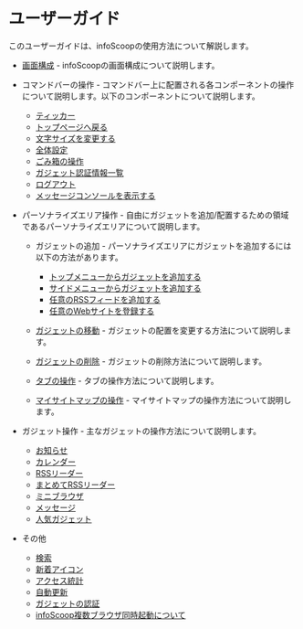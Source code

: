 # ユーザーガイド

このユーザーガイドは、infoScoopの使用方法について解説します。

* [画面構成][Screen Layout] - infoScoopの画面構成について説明します。

* コマンドバーの操作 - コマンドバー上に配置される各コンポーネントの操作について説明します。以下のコンポーネントについて説明します。

  * [ティッカー][Ticker(Electrical Bulletin Board) Operations]
  * [トップページへ戻る][Going Back to Top Page]
  * [文字サイズを変更する][Changing the Character Size]
  * [全体設定][Global Settings]
  * [ごみ箱の操作][Trash Bin Operations]
  * [ガジェット認証情報一覧][List of Gadget Authentication Information]
  * [ログアウト][Logout]
  * [メッセージコンソールを表示する][Displaying the Message Console]

* パーソナライズエリア操作 - 自由にガジェットを追加/配置するための領域であるパーソナライズエリアについて説明します。

  * ガジェットの追加 - パーソナライズエリアにガジェットを追加するには以下の方法があります。
    * [トップメニューからガジェットを追加する][Adding a Gadget from the Menu]
    * [サイドメニューからガジェットを追加する][Adding a Gadget from the Site Map]
    * [任意のRSSフィードを追加する][Adding an Optional RSS Content]
    * [任意のWebサイトを登録する][Registering an Optional Web Site]

  * [ガジェットの移動][Moving a Gadget of the Personalized area] - ガジェットの配置を変更する方法について説明します。
  * [ガジェットの削除][Deleting a Gadget from the Personalized area] - ガジェットの削除方法について説明します。
  * [タブの操作][Operations of a Tab] - タブの操作方法について説明します。
  * [マイサイトマップの操作][Operations of My Site Map] - マイサイトマップの操作方法について説明します。

* ガジェット操作 - 主なガジェットの操作方法について説明します。

  * [お知らせ][Information Gadget]
  * [カレンダー][Calendar Gadget]
  * [RSSリーダー][RSS Reader Gadget]
  * [まとめてRSSリーダー][Composite RSS Reader Gadget]
  * [ミニブラウザ][MiniBrowser Gadget]
  * [メッセージ][Message Gadget]
  * [人気ガジェット][Gadget Ranking Gadget]

* その他

  * [検索][Search]
  * [新着アイコン][New Arrival Icons]
  * [アクセス統計][Access Statistics]
  * [自動更新][Auto Update]
  * [ガジェットの認証][Authentication of Gadget]
  * [infoScoop複数ブラウザ同時起動について][Starting infoScoop in Multiple Browsers]


[Screen Layout]: screen-layout.md "画面構成"
[Ticker(Electrical Bulletin Board) Operations]: tickerelectrical-bulletin-board-operations.md "ティッカー"
[Going Back to Top Page]: going-back-to-top-page.md "トップページへ戻る"
[Changing the Character Size]: changing-the-character-size.md "文字サイズを変更する"
[Global Settings]: global-settings.md "全体設定"
[Trash Bin Operations]: trash-bin-operations.md "ごみ箱の操作"
[List of Gadget Authentication Information]: list-of-gadget-authentication-information.md "ガジェット認証情報一覧"
[Logout]: logout.md "ログアウト"
[Displaying the Message Console]: displaying-the-message-console.md "メッセージコンソールを表示する"
[Adding a Gadget from the Menu]: adding-a-gadget-from-the-menu.md "トップメニューからガジェットを追加する"
[Adding a Gadget from the Site Map]: adding-a-gadget-from-the-site-map.md "サイドメニューからガジェットを追加する"
[Adding an Optional RSS Content]: adding-an-optional-rss-content.md "任意のRSSフィードを追加する"
[Registering an Optional Web Site]: registering-an-optional-web-site.md "任意のWebサイトを登録する"
[Moving a Gadget of the Personalized area]: moving-a-gadget-of-the-personalized-area.md "ガジェットの移動"
[Deleting a Gadget from the Personalized area]: deleting-a-gadget-from-the-personalized-area.md "ガジェットの削除"
[Operations of a Tab]: operations-of-a-tab.md "タブの操作"
[Operations of My Site Map]: operations-of-my-site-map.md "マイサイトマップの操作"
[Information Gadget]: information-gadget.md "お知らせ"
[Calendar Gadget]: calendar-gadget.md "カレンダー"
[RSS Reader Gadget]: rss-reader-gadget.md "RSSリーダー"
[Composite RSS Reader Gadget]: composite-rss-reader-gadget.md "まとめてRSSリーダー"
[MiniBrowser Gadget]: minibrowser-gadget.md "ミニブラウザ"
[Message Gadget]: message-gadget.md "メッセージ"
[Gadget Ranking Gadget]: gadget-ranking-gadget.md "人気ガジェット"
[Search]: search.md "検索"
[New Arrival Icons]: new-arrival-icons.md "新着アイコン"
[Access Statistics]: access-statistics.md "アクセス統計"
[Auto Update]: auto-update.md "自動更新"
[Authentication of Gadget]: authentication-of-gadget.md "ガジェットの認証"
[Starting infoScoop in Multiple Browsers]: starting-infoscoop-in-multiple-browsers.md "infoScoop複数ブラウザ同時起動について"
